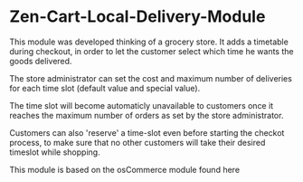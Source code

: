 <h1>Zen-Cart-Local-Delivery-Module</h1>
<p>This module was developed thinking of a grocery store. It adds a timetable during checkout, in order to let the customer select which time he wants the goods delivered.</p>
<p>The store administrator can set the cost and maximum number of deliveries for each time slot (default value and special value).<p>
<p>The time slot will become automaticly unavailable to customers once it reaches the maximum number of orders as set by the store administrator.</p>
<p>Customers can also 'reserve' a time-slot even before starting the checkot process, to make sure that no other customers will take their desired timeslot while shopping.</p>
<p>This module is based on the osCommerce module found <a href"http://addons.oscommerce.com/info/4530">here</a></p>
